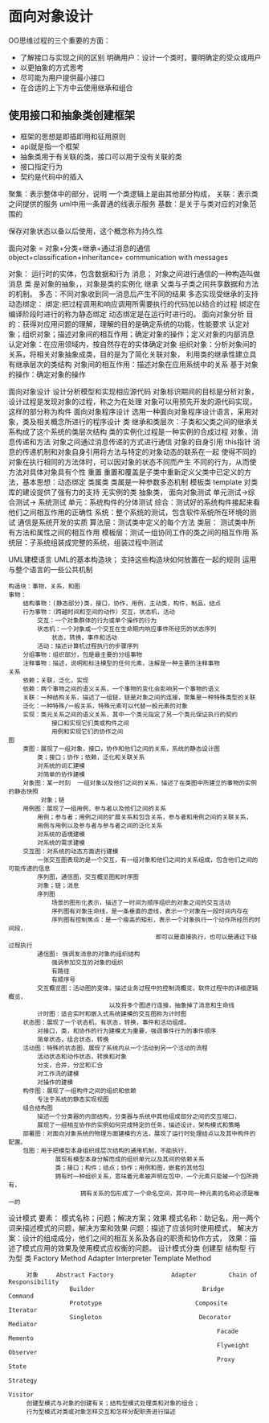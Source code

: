 # 面向对象设计
OO思维过程的三个重要的方面：
- 了解接口与实现之间的区别
  明确用户：设计一个类时，要明确定的受众或用户
- 以更抽象的方式思考
- 尽可能为用户提供最小接口
- 在合适的上下方中云使用继承和组合


## 使用接口和抽象类创建框架
- 框架的思想是即插即用和征用原则 
- api就是指一个框架
- 抽象类用于有关联的类，接口可以用于没有关联的类
- 接口指定行为 
- 契约是代码中的插入

聚集：表示整体中的部分，说明 一个类逻辑上是由其他部分构成，
关联：表示类之间提供的服务  uml中用一条普通的线表示服务
基数：是关于与类对应的对象范围的

保存对象状态以备以后使用，这个概念称为持久性





面向对象 = 对象+分类+继承+通过消息的通信
           object+classification+inheritance+ communication with messages

  对象：
    运行时的实体，包含数据和行为
  消息；
    对象之间进行通信的一种构造叫做消息
  类
    是对象的抽象，，对象是类的实例化
  继承
    父类与子类之间共享数据和方法的机制。
  多态：不同对象收到同一消息后产生不同的结果
    多态实现受继承的支持
  动态绑定：
    绑定:把过程调用和响应调用所需要执行的代码加以结合的过程
    绑定在编译阶段时进行的称为静态绑定
    动态绑定是在运行时进行的。
面向对象分析
    目的：获得对应用问题的理解，理解的目的是确定系统的功能，性能要求
    认定对象；组织对象；描述对象间的相互作用；确定对象的操作；定义对象的内部消息
     认定对象：在应用领域内，按自然存在的实体确定对象
     组织对象：分析对象间的关系，将相关对象抽象成类，目的是为了简化关联对象，
                    利用类的继承性建立具有继承层次的类结构
     对象间的相互作用：描述对象在应用系统中的关系
     基于对象的操作：确定对象的操作

面向对象设计
    设计分析模型和实现相应源代码
    对象标识期间的目标是分析对象，设计过程是发现对象的过程，称之为在处理
    对象可以用预先开发的源代码实现，这样的部分称为构件
面向对象程序设计
    选用一种面向对象程序设计语言，采用对象，类及相关概念所进行的程序设计
    类
    继承和类层次：子类和父类之间的继承关系构成了这个系统的类层次结构
        类的实例化过程是一种实例的合成过程
    对象，消息传递和方法
        对象之间通过消息传递的方式进行通信
    对象的自身引用
        this指针
        消息的传递机制和对象自身引用将方法与特定的对象动态的联系在一起
        使得不同的对象在执行相同的方法体时，可以因对象的状态不同而产生
        不同的行为，从而使方法对具体对象具有个性
    重置
        重置和覆盖是子类中重新定义父类中已定义的方法，基本思想：动态绑定
    类属类
        类属是一种参数多态机制 模板类 template
        对类库的建设提供了强有力的支持
    无实例的类
        抽象类，
面向对象测试
    单元测试->综合测试-> 系统测试
    单元：系统构件的分体测试
    综合：测试好的系统构件接起来看他们之间相互作用的正确性
    系统：整个系统的测试，包含软件系统所在环境的测试
    通信是系统开发的实质
    算法层：测试类中定义的每个方法
    类层：   测试类中所有方法和属性之间的相互作用
    模板层：测试一组协同工作的类之间的相互作用
    系统层：子系统组装成完整的系统，组装过程中测试

UML建模语言
    UML的基本构造块；
    支持这些构造块如何放置在一起的规则
    运用与整个语言的一些公共机制
    
    构造块：事物，关系，和图
    事物：
        结构事物：(静态部分)类，接口，协作，用例，主动类，构件，制品，结点
        行为事物：（跨越时间和空间的动作）交互，状态机，活动
            交互：一个对象群体的行为或单个操作的行为
            状态机：一个对象或一个交互在生命期内响应事件所经历的状态序列
                状态，转换，事件和活动
            活动：描述计算机过程执行的步骤序列
        分组事物：组织部分，包是最主要的分组事物
        注释事物：描述，说明和标注模型的任何元素，注解是一种主要的注释事物
    关系
        依赖；关联，泛化，实现
        依赖：两个事物之间的语义关系，一个事物的变化会影响另一个事物的语义
        关联：一种结构关系，描述了一组链，链是对象之间的连接，聚集是一种特殊类型的关联
        泛化：一种特殊/一般关系，特殊元素可以代替一般元素的对象
        实现：类元关系之间的语义关系，其中一个类元指定了另一个类元保证执行的契约
                接口和实现它们类或构件之间
                用例和实现它们的协作之间
    图
        类图：展现了一组对象，接口，协作和他们之间的关系，系统的静态设计图
            类；接口；协作；依赖，泛化和关联关系
            对系统的词汇建模
            对简单的协作建模
        对象图：某一时刻  一组对象以及他们之间的关系，描述了在类图中所建立的事物的实例的静态快照
             对象；链
        用例图：展现了一组用例，参与者以及他们之间的关系
            用例；参与者；用例之间的扩展关系和包含关系，参与者和用例之间的关联关系，
            用例与用例以及参与者与参与者之间的泛化关系
            对系统的语境建模
            对系统的需求建模
        交互图：对系统的动态方面进行建模
            一张交互图表现的是一个交互，有一组对象和他们之间的关系组成，包含他们之间的可能传递的信息
            序列图，通信图，交互概览图和时序图
            对象；链；消息
            序列图
                场景的图形化表示，描述了一时间为顺序组织的对象之间的交互活动
                序列图有对象生命线，是一条垂直的虚线，表示一个对象在一段时间内存在
                序列图有控制焦点：是一个瘦高的矩形，表示一个对象执行一个动作所经历的时间段，
                                             即可以是直接执行，也可以是通过下级过程执行
            通信图: 强调发消息的对象的组织结构
                强调参加交互的对象的组织
                有路径
                有顺序号
            交互概览图：活动图的变体，描述业务过程中的控制流概览，软件过程中的详细逻辑概览，
                                以及将多个图进行连接，抽象掉了消息和生命线
            计时图：适合实时和嵌入式系统建模的交互图称为计时图
        状态图：展现了一个状态机，有状态，转换，事件和活动组成。
            对接口，类，和协作的行为建模尤为重要，强调事件行为的事件顺序
            简单状态，组合状态，转换
        活动图：特殊的状态图，展现了系统内从一个活动到另一个活动的流程
            活动状态和动作状态，转换和对象
            分支，合并，分岔和汇合
            对工作流的建模
            对操作的建模
        构件图：展现了一组构件之间的组织和依赖
            专注于系统的静态实现视图
        组合结构图
            描述一个分类器的内部结构，分类器与系统中其他组成部分之间的交互端口，
            展现了一组相互协作的实例如何完成特定的任务，描述设计，架构模式和策略
        部署图：对面向对象系统的物理方面建模的方法，展现了运行时处理结点以及其中构件的配置。
        包图：用于把模型本身组织成层次结构的通用机制，不能执行，
                 展现有模型本身分解而成的组织单元以及其间的依赖关系
                 类；接口；构件；结点；协作；用例和图，嵌套的其他包
                 拥有时一种组织关系，意味着元素被声明在包中，一个元素只能被一个包所拥有，
                        拥有关系的包形成了一个命名空间，其中同一种元素的名称必须是唯一的

设计模式
    要素： 模式名称；问题；解决方案；效果
        模式名称：助记名，用一两个词来描述模式的问题，解决方案和效果
        问题：描述了应该何时使用模式，
        解决方案：设计的组成成分，他们之间的相互关系及各自的职责和协作方式，
        效果：描述了模式应用的效果及使用模式应权衡的问题。
                                设计模式分类
                    创建型                              结构型             行为型
         类        Factory Method                Adapter          Interpreter
                                                                                   Template Method
    
         对象     Abstract Factory                Adapter         Chain of Responsibility
                     Builder                              Bridge           Command
                     Prototype                          Composite    Iterator
                     Singleton                           Decorator     Mediator
                                                              Facade          Memento
                                                              Flyweight      Observer
                                                              Proxy             State
                                                                                    Strategy
                                                                                    Visitor
         创建型模式与对象的创建有关；结构型模式处理类和对象的组合；
         行为型模式对类或对象怎样交互和怎样分配职责进行描述

